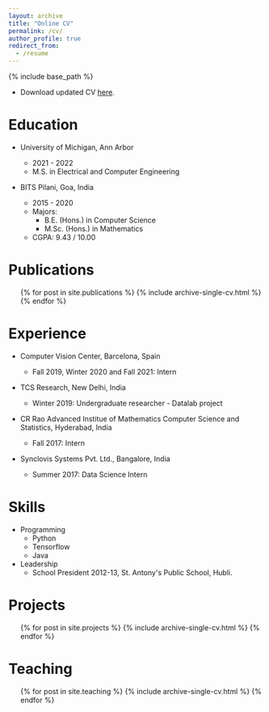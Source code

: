 ```yaml
---
layout: archive
title: "Online CV"
permalink: /cv/
author_profile: true
redirect_from:
  - /resume
---
```


{% include base_path %}

* Download updated CV <a href="https://drive.google.com/file/d/1qD9VC2J2a0RvFAfPTPryaWzBoYtw6Dx_/view">here</a>.

Education
======
* University of Michigan, Ann Arbor
    * 2021 - 2022
    * M.S. in Electrical and Computer Engineering

* BITS Pilani, Goa, India
    * 2015 - 2020
    * Majors:
      * B.E. (Hons.) in Computer Science 
      * M.Sc. (Hons.) in Mathematics 
    * CGPA: 9.43 / 10.00

Publications
======
  <ul>{% for post in site.publications %}
    {% include archive-single-cv.html %}
  {% endfor %}</ul>

Experience
======
* Computer Vision Center, Barcelona, Spain
    * Fall 2019, Winter 2020 and Fall 2021: Intern
   
* TCS Research, New Delhi, India 
    * Winter 2019: Undergraduate researcher - Datalab project
  
* CR Rao Advanced Institue of Mathematics Computer Science and Statistics, Hyderabad, India
  * Fall 2017: Intern

* Synclovis Systems Pvt. Ltd., Bangalore, India
  * Summer 2017: Data Science Intern
  
Skills
======
* Programming
  * Python
  * Tensorflow
  * Java
* Leadership
  * School President 2012-13, St. Antony's Public School, Hubli.

Projects
======
  <ul>{% for post in site.projects %}
    {% include archive-single-cv.html %}
  {% endfor %}</ul>
  
  
Teaching
======
  <ul>{% for post in site.teaching %}
    {% include archive-single-cv.html %}
  {% endfor %}</ul>
  
